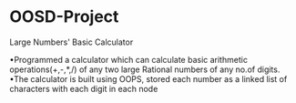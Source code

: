 # OOSD-Project
Large Numbers' Basic Calculator

•Programmed a calculator which can calculate basic arithmetic operations(+,-,*,/) of any two large Rational numbers of any no.of digits.
•The calculator is built using OOPS, stored each number as a linked list of characters with each digit in each node

